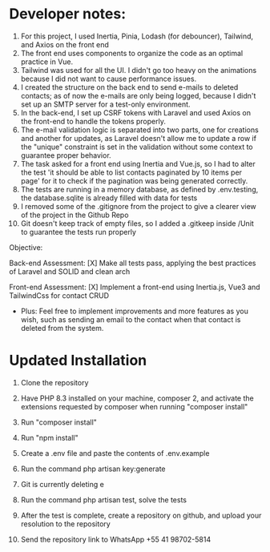 # Developer notes:

1. For this project, I used Inertia, Pinia, Lodash (for debouncer), Tailwind, and Axios on the front end
2. The front end uses components to organize the code as an optimal practice in Vue.
3. Tailwind was used for all the UI. I didn't go too heavy on the animations because I did not want to cause performance issues.
4. I created the structure on the back end to send e-mails to deleted contacts; as of now the e-mails are only being logged, because I didn't set up an SMTP server for a test-only environment.
5. In the back-end, I set up CSRF tokens with Laravel and used Axios on the front-end to handle the tokens properly.
6. The e-mail validation logic is separated into two parts, one for creations and another for updates, as Laravel doesn't allow me to update a row if the "unique" constraint is set in the validation without some context to guarantee proper behavior.
7. The task asked for a front end using Inertia and Vue.js, so I had to alter the test 'it should be able to list contacts paginated by 10 items per page' for it to check if the pagination was being generated correctly.
8. The tests are running in a memory database, as defined by .env.testing, the database.sqlite is already filled with data for tests
9. I removed some of the .gitignore from the project to give a clearer view of the project in the Github Repo
10. Git doesn't keep track of empty files, so I added a .gitkeep inside /Unit to guarantee the tests run properly


Objective:

Back-end Assessment: [X] Make all tests pass, applying the best practices of Laravel and SOLID and clean arch

Front-end Assessment: [X] Implement a front-end using Inertia.js, Vue3 and TailwindCss for contact CRUD

* Plus: Feel free to implement improvements and more features as you wish, such as sending an email to the contact when that contact is deleted from the system.

# Updated Installation
1. Clone the repository
2. Have PHP 8.3 installed on your machine, composer 2, and activate the extensions requested by composer when running "composer install"
3. Run "composer install"
4. Run "npm install"
5. Create a .env file and paste the contents of .env.example
6. Run the command php artisan key:generate
7. Git is currently deleting e
8. Run the command php artisan test, solve the tests

7. After the test is complete, create a repository on github, and upload your resolution to the repository
8. Send the repository link to WhatsApp +55 41 98702-5814
